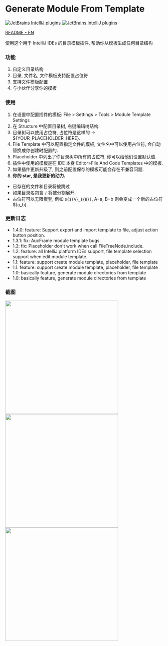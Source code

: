 # Generate Module From Template

[![JetBrains IntelliJ plugins](https://img.shields.io/jetbrains/plugin/d/13586-generate-module-from-template) ](https://plugins.jetbrains.com/plugin/13586-generate-module-from-template)
[![JetBrains IntelliJ plugins](https://img.shields.io/jetbrains/plugin/v/13586-generate-module-from-template) ](https://plugins.jetbrains.com/plugin/13586-generate-module-from-template)

[README - EN](https://github.com/dengzii/GenerateModuleFromTemplate/blob/master/README.md)

使用这个用于 IntelliJ IDEs 的目录模板插件, 帮助你从模板生成任何目录结构

### 功能

1. 自定义目录结构
2. 目录, 文件名, 文件模板支持配置占位符
3. 支持文件模板配置
4. 与小伙伴分享你的模板

### 使用

1. 在设置中配置插件的模板: File > Settings > Tools > Module Template Settings
2. 在 Structure 中配置目录树, 右键编辑树结构.
3. 目录树可以使用占位符, 占位符是这样的 -> ${YOUR_PLACEHOLDER_HERE}.
4. File Template 中可以配置指定文件的模板, 文件名中可以使用占位符, 会自动替换成你创建时配置的.
5. Placeholder 中列出了你目录树中所有的占位符, 你可以给他们设置默认值.
6. 插件中使用的模板是在 IDE 本身 Editor>File And Code Templates 中的模板.
7. 如果插件更新升级了, 则之前配置保存的模板可能会存在不兼容问题.
8. **你的 star, 是我更新的动力.**

- 已存在的文件和目录将被跳过
- 如果目录名包含 `/` 将被分割展开.
- 占位符可以无限嵌套, 例如 `${${A}_${B}}`, A=a, B=b 则会变成一个新的占位符 ${a_b}.

### 更新日志

- 1.4.0: feature: Support export and import template to file, adjust action button position.
- 1.3.1: fix: AucFrame module template bugs.
- 1.3: fix: Placeholder don't work when call FileTreeNode.include.
- 1.2: feature: all IntelliJ platform IDEs support, file template selection support when edit module template.
- 1.1: feature: support create module template, placeholder, file template
- 1.1: feature: support create module template, placeholder, file template 1.0: basically feature, generate module
  directories from template
- 1.0: basically feature, generate module directories from template

### 截图

<img src="https://raw.githubusercontent.com/dengzii/GenerateModuleFromTemplate/master/screenshot/main.png" height="360">
<img src="https://raw.githubusercontent.com/dengzii/GenerateModuleFromTemplate/master/screenshot/preview.png" height="360">
<img src="https://raw.githubusercontent.com/dengzii/GenerateModuleFromTemplate/master/screenshot/settings.png" height="360">
